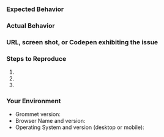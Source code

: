 <!--- Provide a general summary of the issue in the Title above -->

### Expected Behavior
<!--- Tell us what should happen -->

### Actual Behavior
<!--- Tell us what happens instead -->

### URL, screen shot, or Codepen exhibiting the issue

<!--
  -- Here's a Codepen that serves as a nice starting point
  -- for demonstrating an issue: http://codepen.io/grommet/pen/gaEGPY
  -->

### Steps to Reproduce
 1. 
 2. 
 3. 

### Your Environment
<!--- Include as many relevant details about the environment you experienced the bug in -->
* Grommet version:
* Browser Name and version:
* Operating System and version (desktop or mobile):
